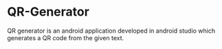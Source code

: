 # QR-Generator
QR generator is an android application developed in android studio which generates a QR code from the given text.
